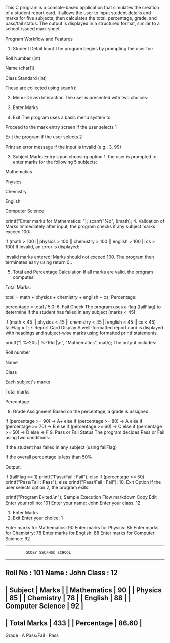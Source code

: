 This C program is a console-based application that simulates the creation of a student report card. It allows the user to input student details and marks for five subjects, then calculates the total, percentage, grade, and pass/fail status. The output is displayed in a structured format, similar to a school-issued mark sheet.

Program Workflow and Features
1.  Student Detail Input
The program begins by prompting the user for:

Roll Number (int)

Name (char[])

Class Standard (int)

These are collected using scanf():


2.  Menu-Driven Interaction
The user is presented with two choices:

1. Enter Marks
2. Exit
The program uses a basic menu system to:

Proceed to the mark entry screen if the user selects 1

Exit the program if the user selects 2

Print an error message if the input is invalid (e.g., 3, 99)

3.  Subject Marks Entry
Upon choosing option 1, the user is prompted to enter marks for the following 5 subjects:

Mathematics

Physics

Chemistry

English

Computer Science

printf("Enter marks for Mathematics: ");
scanf("%d", &math);
4. Validation of Marks
Immediately after input, the program checks if any subject marks exceed 100:

if (math > 100 || physics > 100 || chemistry > 100 || english > 100 || cs > 100)
If invalid, an error is displayed:

Invalid marks entered! Marks should not exceed 100.
The program then terminates early using return 0;.

5. Total and Percentage Calculation
If all marks are valid, the program computes:

Total Marks:

total = math + physics + chemistry + english + cs;
Percentage:

percentage = total / 5.0;
6. Fail Check
The program uses a flag (failFlag) to determine if the student has failed in any subject (marks < 45):

if (math < 45 || physics < 45 || chemistry < 45 || english < 45 || cs < 45)
    failFlag = 1;
7.  Report Card Display
A well-formatted report card is displayed with headings and subject-wise marks using formatted printf statements.

printf("| %-20s | %-10d |\n", "Mathematics", math);
The output includes:

Roll number

Name

Class

Each subject's marks

Total marks

Percentage

8.  Grade Assignment
Based on the percentage, a grade is assigned:

if (percentage >= 90)         → A+
else if (percentage >= 80)    → A
else if (percentage >= 70)    → B
else if (percentage >= 60)    → C
else if (percentage >= 50)    → D
else                          → F
9.  Pass or Fail Status
The program decides Pass or Fail using two conditions:

If the student has failed in any subject (using failFlag)

If the overall percentage is less than 50%

Output:

if (failFlag == 1)
    printf("Pass/Fail : Fail");
else if (percentage >= 50)
    printf("Pass/Fail : Pass");
else
    printf("Pass/Fail : Fail");
10.  Exit Option
If the user selects option 2, the program exits:


printf("Program Exited.\n");
Sample Execution Flow
markdown
Copy
Edit
Enter your roll no: 101
Enter your name: John
Enter your class: 12

1. Enter Marks
2. Exit
Enter your choice: 1

Enter marks for Mathematics: 90
Enter marks for Physics: 85
Enter marks for Chemistry: 78
Enter marks for English: 88
Enter marks for Computer Science: 92

--------------------------------------------
             GCOEY SSC/HSC SCHOOL
--------------------------------------------
Roll No : 101
Name    : John
Class   : 12
--------------------------------------------
| Subject              | Marks      |
| Mathematics          | 90         |
| Physics              | 85         |
| Chemistry            | 78         |
| English              | 88         |
| Computer Science     | 92         |
--------------------------------------------
| Total Marks          | 433        |
| Percentage           | 86.60      |
--------------------------------------------
Grade     : A
Pass/Fail : Pass
